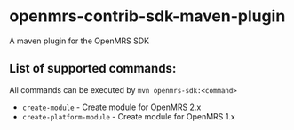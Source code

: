 # openmrs-contrib-sdk-maven-plugin
A maven plugin for the OpenMRS SDK

## List of supported commands:

All commands can be executed by `mvn openmrs-sdk:<command>`

* `create-module` - Create module for OpenMRS 2.x
* `create-platform-module` - Create module for OpenMRS 1.x